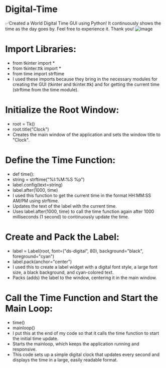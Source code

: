 # Digital-Time
✅Created a World Digital Time GUI using Python! It continuously shows the time as the day goes by. Feel free to experience it. Thank you!
![image](https://github.com/FortuneAdeleye/Digital-Time/assets/142922953/627f82b5-d8c5-49a0-abae-80a2ef54fd66)


# Import Libraries:
- from tkinter import *
- from tkinter.ttk import *
- from time import strftime
- I used these imports because they bring in the necessary modules for creating the GUI (tkinter and tkinter.ttk) and for getting the current time (strftime from the time module).

# Initialize the Root Window:
- root = Tk()
- root.title("Clock")
- Creates the main window of the application and sets the window title to "Clock".

# Define the Time Function:
- def time():
- string = strftime("%I:%M:%S %p")
- label.config(text=string)
- label.after(1000, time)
- I used this function to get the current time in the format HH:MM:SS AM/PM using strftime.
- Updates the text of the label with the current time.
- Uses label.after(1000, time) to call the time function again after 1000 milliseconds (1 second) to continuously update the time.

# Create and Pack the Label:
- label = Label(root, font=("ds-digital", 80), background="black", foreground="cyan")
- label.pack(anchor="center")
- I used this to create a label widget with a digital font style, a large font size, a black background, and cyan-colored text.
- Packs (adds) the label to the window, centering it in the main window.

# Call the Time Function and Start the Main Loop:
- time()
- mainloop()
- I put this at the end of my code so that it calls the time function to start the initial time update.
- Starts the mainloop, which keeps the application running and responsive.
- This code sets up a simple digital clock that updates every second and displays the time in a large, easily readable format.






